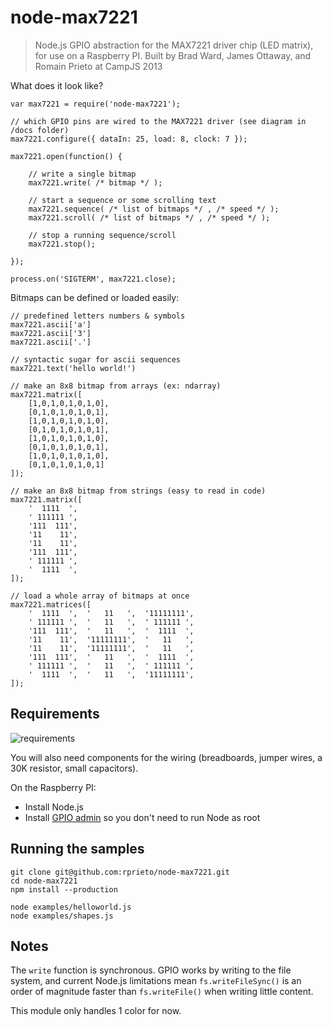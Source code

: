 # node-max7221

> Node.js GPIO abstraction for the MAX7221 driver chip (LED matrix),  for use on a Raspberry PI.
> Built by Brad Ward, James Ottaway, and Romain Prieto at CampJS 2013

What does it look like?

    var max7221 = require('node-max7221');
    
    // which GPIO pins are wired to the MAX7221 driver (see diagram in /docs folder)
    max7221.configure({ dataIn: 25, load: 8, clock: 7 });
    
    max7221.open(function() {
    
        // write a single bitmap
        max7221.write( /* bitmap */ );
        
        // start a sequence or some scrolling text
        max7221.sequence( /* list of bitmaps */ , /* speed */ );
        max7221.scroll( /* list of bitmaps */ , /* speed */ );
        
        // stop a running sequence/scroll
        max7221.stop();
    
    });
    
    process.on('SIGTERM', max7221.close);

Bitmaps can be defined or loaded easily:

    
    // predefined letters numbers & symbols
    max7221.ascii['a']
    max7221.ascii['3']
    max7221.ascii['.']
    
    // syntactic sugar for ascii sequences
    max7221.text('hello world!')
    
    // make an 8x8 bitmap from arrays (ex: ndarray)
    max7221.matrix([
        [1,0,1,0,1,0,1,0],
        [0,1,0,1,0,1,0,1],
        [1,0,1,0,1,0,1,0],
        [0,1,0,1,0,1,0,1],
        [1,0,1,0,1,0,1,0],
        [0,1,0,1,0,1,0,1],
        [1,0,1,0,1,0,1,0],
        [0,1,0,1,0,1,0,1]
    ]);
    
    // make an 8x8 bitmap from strings (easy to read in code)
    max7221.matrix([
        '  1111  ',
        ' 111111 ',
        '111  111',
        '11    11',
        '11    11',
        '111  111',
        ' 111111 ',
        '  1111  ',
    ]);
    
    // load a whole array of bitmaps at once
    max7221.matrices([
        '  1111  ',  '   11   ',  '11111111',
        ' 111111 ',  '   11   ',  ' 111111 ',
        '111  111',  '   11   ',  '  1111  ',
        '11    11',  '11111111',  '   11   ',
        '11    11',  '11111111',  '   11   ',
        '111  111',  '   11   ',  '  1111  ',
        ' 111111 ',  '   11   ',  ' 111111 ',
        '  1111  ',  '   11   ',  '11111111',
    ]);
    

## Requirements

![requirements](http://github.com/rprieto/node-max7221/docs/requirements.png)

You will also need components for the wiring (breadboards, jumper wires, a 30K resistor, small capacitors).

On the Raspberry PI:

- Install Node.js
- Install [GPIO admin](https://github.com/quick2wire/quick2wire-gpio-admin) so you don't need to run Node as root

## Running the samples

```
git clone git@github.com:rprieto/node-max7221.git
cd node-max7221
npm install --production

node examples/helloworld.js
node examples/shapes.js
```

## Notes

The `write` function is synchronous. GPIO works by writing to the file system, and current Node.js limitations mean `fs.writeFileSync()` is an order of magnitude faster than `fs.writeFile()` when writing little content.

This module only handles 1 color for now.
